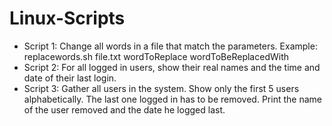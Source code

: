 # Linux-Scripts
- Script 1: Change all words in a file that match the parameters. Example: replacewords.sh file.txt wordToReplace wordToBeReplacedWith
- Script 2: For all logged in users, show their real names and the time and date of their last login.
- Script 3: Gather all users in the system. Show only the first 5 users alphabetically. The last one logged in has to be removed. Print the name of the user removed and the date he logged last.